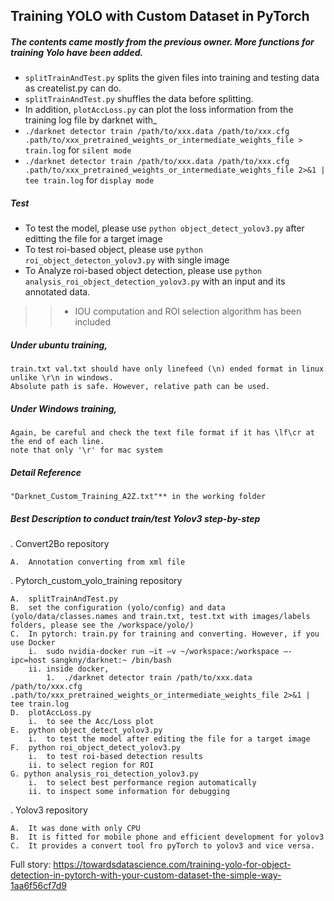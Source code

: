 ## Training YOLO with Custom Dataset in PyTorch
##### The contents came mostly from the previous owner. More functions for training Yolo have been added.
- `splitTrainAndTest.py` splits the given files into training and testing data as createlist.py can do. 
- `splitTrainAndTest.py` shuffles the data before splitting.
- In addition, `plotAccLoss.py` can plot the loss information from the training log file by darknet with_ 
- `./darknet detector train /path/to/xxx.data /path/to/xxx.cfg .path/to/xxx_pretrained_weights_or_intermediate_weights_file > train.log` for `silent mode`
- `./darknet detector train /path/to/xxx.data /path/to/xxx.cfg .path/to/xxx_pretrained_weights_or_intermediate_weights_file 2>&1 | tee train.log` for `display mode`

##### Test
- To test the model, please use `python object_detect_yolov3.py` after editting the file for a target image
- To test roi-based object, please use `python roi_object_detecton_yolov3.py` with single image 
- To Analyze roi-based object detection, please use `python analysis_roi_object_detection_yolov3.py` with an input and its annotated data.
> > + IOU computation and ROI selection algorithm has been included 

##### Under ubuntu training,
    train.txt val.txt should have only linefeed (\n) ended format in linux unlike \r\n in windows.
    Absolute path is safe. However, relative path can be used.
##### Under Windows training,
    Again, be careful and check the text file format if it has \lf\cr at the end of each line.
    note that only '\r' for mac system
##### Detail Reference 
    "Darknet_Custom_Training_A2Z.txt"** in the working folder

##### **Best Description to conduct train/test Yolov3 step-by-step** 
. Convert2Bo repository   
 
    A.	Annotation converting from xml file        

. Pytorch_custom_yolo_training repository    
    
    A.	splitTrainAndTest.py    
	B.	set the configuration (yolo/config) and data (yolo/data/classes.names and train.txt, test.txt with images/labels folders, please see the /workspace/yolo/)
	C.	In pytorch: train.py for training and converting. However, if you use Docker
		i.	sudo nvidia-docker run –it –v ~/workspace:/workspace –-ipc=host sangkny/darknet:~ /bin/bash
		ii.	inside docker,
			1.	./darknet detector train /path/to/xxx.data /path/to/xxx.cfg .path/to/xxx_pretrained_weights_or_intermediate_weights_file 2>&1 | tee train.log
	D.	plotAccLoss.py 
		i.	to see the Acc/Loss plot
	E.	python object_detect_yolov3.py
		i.	to test the model after editing the file for a target image
	F.  python roi_object_detect_yolov3.py
	    i.  to test roi-based detection results
	    ii. to select region for ROI
	G. python analysis_roi_detection_yolov3.py
	    i.  to select best performance region automatically
	    ii. to inspect some information for debugging

. Yolov3 repository

	A.	It was done with only CPU
	B.	It is fitted for mobile phone and efficient development for yolov3
	C.	It provides a convert tool fro pyTorch to yolov3 and vice versa.



Full story:
https://towardsdatascience.com/training-yolo-for-object-detection-in-pytorch-with-your-custom-dataset-the-simple-way-1aa6f56cf7d9